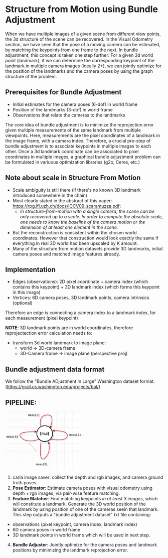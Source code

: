 # Structure from Motion using Bundle Adjustment
When we have multiple images of a given scene from different view points, the 3d structure of the scene can be recovered. In the Visual Odometry section, we have seen that the pose of a moving camera can be estimated, by matching the keypoints from one frame to the next. In bundle adjustment, this concept is taken one step further: For a given 3d world point (landmark), if we can determine the corresponding keypoint of the landmark in multiple camera images (ideally 2+), we can jointly optimize for the position of the landmarks and the camera poses by using the graph structure of the problem.

## Prerequisites for Bundle Adjustment
- Initial estimates for the camera poses (6-dof) in world frame
- Position of the landmarks (3-dof) in world frame
- Observations that relate the cameras to the landmarks

The core idea of bundle adjustment is to minimize the reprojection error given multiple measurements of the same landmark from multiple viewpoints. Here, measurements are the pixel coordinates of a landmark in the image frame, with a camera index. Therefore, a crucial pre-step of bundle adjustment is to associate keypoints in multiple images to each other. Once a 3d landmark coordinate can be associated to pixel coordinates in multiple images, a graphical bundle adjustment problem can be formulated in variuous optimization libraries (g2o, Ceres, etc.)

## Note about scale in Structure From Motion
- Scale ambiguity is still there (if there's no known 3D landmark introduced somewhere in the chain)
- Most clearly stated in the abstract of this paper: https://rpg.ifi.uzh.ch/docs/ICCV09_scaramuzza.pdf:
    - *In structure-from-motion with a single camera, the scene can be only recovered up to a scale. In order to compute the absolute scale, one needs to know the baseline of the camera motion or the dimension of at least one element in the scene.*
- But the reconstruction is consistent within the chosen world coordinates. However that construction would look exactly the same if everything in real 3D world had been upscaled by K amount.
- Many of the structure from motion datasets provide 3D landmarks, initial camera poses and matched image features already.

## Implementation
 - Edges (observations): 2D pixel coordinate + camera index (which contains this keypoint) + 3D landmark index (which forms this keypoint in this image)
 - Vertices: 6D camera poses, 3D landmark points, camera intrinsics (optional)

 Therefore an edge is connecting a camera index to a landmark index, for each measurement (pixel keypoint)
 
 **NOTE**: 3D landmark points are in world coordinates, therefore reprojectection error calculation needs to:
 - transform 3d world landmark to image plane:
    - world -> 3D-camera frame 
    - 3D-Camera frame -> image plane (perspective proj)


## Bundle adjustment data format
We follow the "Bundle ADjustment In Large" Washington dataset format. (https://grail.cs.washington.edu/projects/bal/)


## PIPELINE:

<img src="https://raw.githubusercontent.com/goksanisil23/lazy_minimal_robotics/main/NonLinearOpt/GraphOpt/resources/graph_unary.png" width=50% height=50%>

1) carla image saver: collect the depth and rgb images, and camera ground truth poses.
2) **Pose Estimator**: Estimate camera poses with visual odometry using depth + rgb images, via pair-wise feature matching.
3) **Feature Matcher**: Find matching keypoints *in at least 3 images*, which will constitute a landmark. Generate the 3D world position of the landmark by using position of one of the cameras seein that landmark. This step outputs a "bundle adjustment dataset" txt file containing:
- observations (pixel keypoint, camera index, landmark index)
- 6D camera poses in world frame
- 3D landmark points in world frame
 which will be used in next step.
4) **Bundle Adjuster**: Jointly optimize for the camera poses and landmark positions by minimizing the landmark reprojection error.
